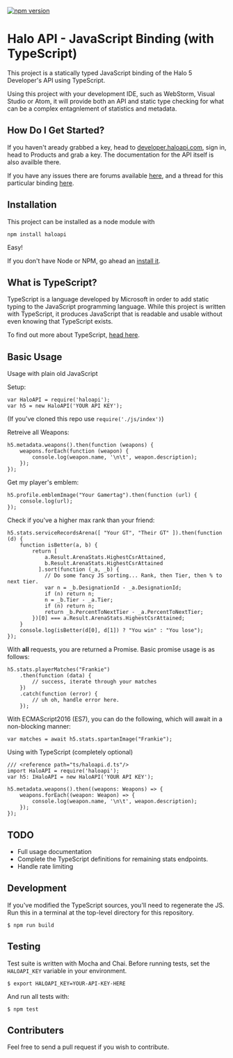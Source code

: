 [![npm version](https://badge.fury.io/js/haloapi.svg)](https://badge.fury.io/js/haloapi)

# Halo API - JavaScript Binding (with TypeScript)

This project is a statically typed JavaScript binding of the Halo 5 Developer's API using TypeScript.

Using this project with your development IDE, such as WebStorm, Visual Studio or Atom, it will provide both an API and static type checking for what can be a complex entagnlement of statistics and metadata.

## How Do I Get Started?

If you haven't aready grabbed a key, head to [developer.haloapi.com](https://developer.haloapi.com/), sign in, head to Products and grab a key. The documentation for the API itself is also availble there. 

If you have any issues there are forums available [here](https://www.halowaypoint.com/en-us/forums/01b3ca58f06c4bd4ad074d8794d2cf86/topics), and a thread for this particular binding [here](https://www.halowaypoint.com/en-us/forums/01b3ca58f06c4bd4ad074d8794d2cf86/topics/binding-javascript-node-js-module/bc2b9b9a-cef3-4394-b56e-523eb68aa9e6/posts).

## Installation 

This project can be installed as a node module with

    npm install haloapi

Easy!

If you don't have Node or NPM, go ahead an [install it](https://nodejs.org/en/download/).

## What is TypeScript?

TypeScript is a language developed by Microsoft in order to add static typing to the JavaScript programming language. While this project is written with TypeScript, it produces JavaScript that is readable and usable without even knowing that TypeScript exists.

To find out more about TypeScript, [head here](http://www.typescriptlang.org/).

## Basic Usage

Usage with plain old JavaScript

Setup:

    var HaloAPI = require('haloapi'); 
    var h5 = new HaloAPI('YOUR API KEY');

(If you've cloned this repo use `require('./js/index')`)

Retreive all Weapons:

    h5.metadata.weapons().then(function (weapons) {
        weapons.forEach(function (weapon) {
            console.log(weapon.name, '\n\t', weapon.description);
        });
    });

Get my player's emblem:

    h5.profile.emblemImage("Your Gamertag").then(function (url) { 
        console.log(url); 
    });

Check if you've a higher max rank than your friend:

    h5.stats.serviceRecordsArena([ "Your GT", "Their GT" ]).then(function (d) {  
        function isBetter(a, b) {
            return [
                a.Result.ArenaStats.HighestCsrAttained, 
                b.Result.ArenaStats.HighestCsrAttained
              ].sort(function (_a, _b) {
                // Do some fancy JS sorting... Rank, then Tier, then % to next tier.
                var n = _b.DesignationId - _a.DesignationId;
                if (n) return n;
                n = _b.Tier - _a.Tier;
                if (n) return n;
                return _b.PercentToNextTier - _a.PercentToNextTier;
            })[0] === a.Result.ArenaStats.HighestCsrAttained;
        }
        console.log(isBetter(d[0], d[1]) ? "You win" : "You lose");
    });

With **all** requests, you are returned a Promise. Basic promise usage is as follows:

    h5.stats.playerMatches("Frankie")
        .then(function (data) {
            // success, iterate through your matches
        })
        .catch(function (error) {  
            // uh oh, handle error here.
        });

With ECMAScript2016 (ES7), you can do the following, which will await in a non-blocking manner:

    var matches = await h5.stats.spartanImage("Frankie");    

Using with TypeScript (completely optional)
    
    /// <reference path="ts/haloapi.d.ts"/>
    import HaloAPI = require('haloapi');
    var h5: IHaloAPI = new HaloAPI('YOUR API KEY');

    h5.metadata.weapons().then((weapons: Weapons) => {
        weapons.forEach((weapon: Weapon) => {
            console.log(weapon.name, '\n\t', weapon.description);
        });
    });

## TODO

- Full usage documentation
- Complete the TypeScript definitions for remaining stats endpoints.
- Handle rate limiting

## Development

If you've modified the TypeScript sources, you'll need to regenerate the JS. Run this in a terminal at the top-level directory for this repository.

    $ npm run build  

## Testing

Test suite is written with Mocha and Chai. Before running tests, set the `HALOAPI_KEY` variable in your environment.

    $ export HALOAPI_KEY=YOUR-API-KEY-HERE

And run all tests with:

    $ npm test 

## Contributers

Feel free to send a pull request if you wish to contribute.

